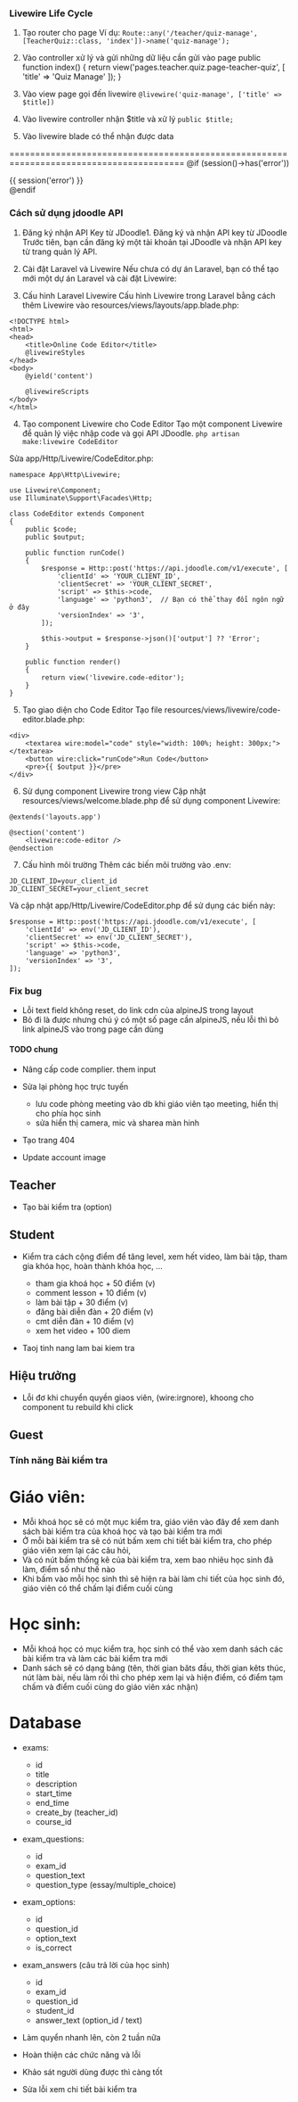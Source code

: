 ### Livewire Life Cycle

1. Tạo router cho page
Ví dụ:
`Route::any('/teacher/quiz-manage', [TeacherQuiz::class, 'index'])->name('quiz-manage');`

2. Vào controller xử lý và gửi những dữ liệu cần gửi vào page
public function index()
    {
        return view('pages.teacher.quiz.page-teacher-quiz', [
            'title' => 'Quiz Manage'
        ]);
    }

3. Vào view page gọi đến livewire
`@livewire('quiz-manage', ['title' => $title])`

4. Vào livewire controller nhận $title và xử lý
`public $title;`

5. Vào livewire blade có thể nhận được data

========================================================================================
@if (session()->has('error'))
    <div class="error">
        <span>{{ session('error') }}</span>
    </div>
@endif



### Cách sử dụng jdoodle API
1. Đăng ký nhận API Key từ JDoodle1.
Đăng ký và nhận API key từ JDoodle
Trước tiên, bạn cần đăng ký một tài khoản tại JDoodle và nhận API key từ trang quản lý API.

2. Cài đặt Laravel và Livewire
Nếu chưa có dự án Laravel, bạn có thể tạo mới một dự án Laravel và cài đặt Livewire:

3. Cấu hình Laravel Livewire
Cấu hình Livewire trong Laravel bằng cách thêm Livewire vào resources/views/layouts/app.blade.php:
```
<!DOCTYPE html>
<html>
<head>
    <title>Online Code Editor</title>
    @livewireStyles
</head>
<body>
    @yield('content')

    @livewireScripts
</body>
</html>
```

4. Tạo component Livewire cho Code Editor
Tạo một component Livewire để quản lý việc nhập code và gọi API JDoodle.
`php artisan make:livewire CodeEditor`

Sửa app/Http/Livewire/CodeEditor.php:
```
namespace App\Http\Livewire;

use Livewire\Component;
use Illuminate\Support\Facades\Http;

class CodeEditor extends Component
{
    public $code;
    public $output;

    public function runCode()
    {
        $response = Http::post('https://api.jdoodle.com/v1/execute', [
            'clientId' => 'YOUR_CLIENT_ID',
            'clientSecret' => 'YOUR_CLIENT_SECRET',
            'script' => $this->code,
            'language' => 'python3',  // Bạn có thể thay đổi ngôn ngữ ở đây
            'versionIndex' => '3',
        ]);

        $this->output = $response->json()['output'] ?? 'Error';
    }

    public function render()
    {
        return view('livewire.code-editor');
    }
}
```
5. Tạo giao diện cho Code Editor
Tạo file resources/views/livewire/code-editor.blade.php:

```
<div>
    <textarea wire:model="code" style="width: 100%; height: 300px;"></textarea>
    <button wire:click="runCode">Run Code</button>
    <pre>{{ $output }}</pre>
</div>
```

6. Sử dụng component Livewire trong view
Cập nhật resources/views/welcome.blade.php để sử dụng component Livewire:

```
@extends('layouts.app')

@section('content')
    <livewire:code-editor />
@endsection
```

7. Cấu hình môi trường
Thêm các biến môi trường vào .env:

```
JD_CLIENT_ID=your_client_id
JD_CLIENT_SECRET=your_client_secret
```
Và cập nhật app/Http/Livewire/CodeEditor.php để sử dụng các biến này:

```
$response = Http::post('https://api.jdoodle.com/v1/execute', [
    'clientId' => env('JD_CLIENT_ID'),
    'clientSecret' => env('JD_CLIENT_SECRET'),
    'script' => $this->code,
    'language' => 'python3',
    'versionIndex' => '3',
]);
```

### Fix bug
- Lỗi text field không reset, do link cdn của alpineJS trong layout
- Bỏ đi là được nhưng chú ý có một số page cần alpineJS, nếu lỗi thì bỏ link alpineJS vào trong page cần dùng


#### TODO chung

<!-- - sửa lại quizz. reset cau tra loi dung khi next cau -->
- Nâng cấp code complier. them input

- Sửa lại phòng học trực tuyến 
    + lưu code phòng meeting vào db khi giáo viên tạo meeting, hiển thị cho phía học sinh
    + sửa hiển thị camera, mic và sharea màn hinh


<!-- - quên mật khẩu (vấn đề email) -->
<!-- - Phần thống kê menu -->
<!-- - Theem discovery theo lop -->
<!-- - Thay ảnh khi chưa có video cho lesson -->
<!-- - Diễn đàn -->
<!-- - Taoj trang dien dan chi tiet, comment, like -->
- Tạo trang 404
<!-- - Bang xep hang trong account -->
- Update account image

<!-- - Trang tai lieu hoc tap cho moi lesson (option) -->
<!-- - CSS trng taif lieu hoc tap -->
<!-- - lam alert -->

<!-- - course-card info min-h-[180px] -->

<!-- - Them loading khi upload video -->
<!-- - Tích hợp thêm alert cho các thông báo -->



## Teacher
- Tạo bài kiểm tra (option)
<!-- - Xoá lesson -->
<!-- - Theem nut xoa yeu cau tham gia o teacher student manage -->
<!-- - Sua loading khi upload video -->

## Student
- Kiểm tra cách cộng điểm để tăng level, xem hết video, làm bài tập, tham gia khóa học, hoàn thành khóa học, ...
    + tham gia khoá học + 50 điểm (v)
    + comment lesson + 10 điểm (v)
    + làm bài tập + 30 điểm (v)
    + đăng bài diễn đàn + 20 điểm (v)
    + cmt diễn đàn + 10 điểm (v)
    + xem het video + 100 diem

- Taoj tinh nang lam bai kiem tra
    
<!-- - Tham gia phòng học trực tuyến -->

## Hiệu trưởng
<!-- - Tạo một tài khoản root có mọi quyền -->
<!-- - Phân quyền cho hiệu trưởng có thể phân quyền cho các giáo viên -->
- Lỗi đơ khi chuyển quyền giaos viên, (wire:irgnore), khoong cho component tu rebuild khi click

## Guest
<!-- - return moi route den login -->



### Tính năng Bài kiểm tra
# Giáo viên: 
- Mỗi khoá học sẽ có một mục kiểm tra, giáo viên vào đây để xem danh sách bài kiểm tra của khoá học và tạo bài kiểm tra mới
- Ở mỗi bài kiểm tra sẽ có nút bấm xem chi tiết bài kiểm tra, cho phép giáo viên xem lại các câu hỏi,
- Và có nút bấm thống kê của bài kiểm tra, xem bao nhiêu học sinh đã làm, điểm số như thế nào
- Khi bấm vào mỗi học sinh thì sẽ hiện ra  bài làm chi tiết của học sinh đó, giáo viên có thể chấm lại điểm cuối cùng

# Học sinh:
- Mỗi khoá học có mục kiểm tra, học sinh có thể vào xem danh sách các bài kiểm tra và làm các bài kiểm tra mới
- Danh sách sẽ có dạng bảng (tên, thời gian băts đầu, thời gian kêts thúc, nút làm bài, nếu làm rồi thì cho phép xem lại và hiện điểm, có điểm tạm chấm và điểm cuối cùng do giáo viên xác nhận)

# Database
- exams:
    + id
    + title 
    + description
    + start_time
    + end_time
    + create_by (teacher_id)
    + course_id

- exam_questions:
    + id
    + exam_id
    + question_text
    + question_type (essay/multiple_choice)

- exam_options:
    + id
    + question_id
    + option_text
    + is_correct

- exam_answers (câu trả lời của học sinh)
    + id
    + exam_id
    + question_id
    + student_id
    + answer_text (option_id / text)




- Làm quyển nhanh lên, còn 2 tuần nữa
- Hoàn thiện các chức năng và lỗi
- Khảo sát người dùng được thì càng tốt
- Sửa lỗi xem chi tiết bài kiểm tra